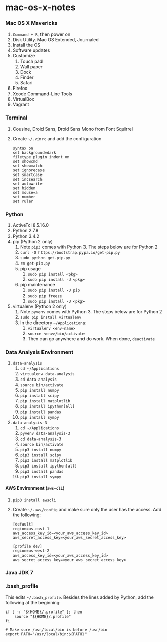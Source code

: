 mac-os-x-notes
==============

### Mac OS X Mavericks

1. `Command + R`, then power on
2. Disk Utility. Mac OS Extended, Journaled
3. Install the OS
4. Software updates
5. Customize
    1. Touch pad
    2. Wall paper
    3. Dock
    4. Finder
    5. Safari
6. Firefox
7. Xcode Command-Line Tools
8. VirtualBox
9. Vagrant

### Terminal

1. Cousine, Droid Sans, Droid Sans Mono from Font Squirrel
2. Create `~/.vimrc` and add the configuration

    ```
    syntax on
    set background=dark
    filetype plugin indent on
    set showcmd
    set showmatch
    set ignorecase
    set smartcase
    set incsearch
    set autowrite
    set hidden
    set mouse=a
    set number
    set ruler
    ```

### Python

1. ActiveTcl 8.5.16.0
2. Python 2.7.8
3. Python 3.4.2
4. pip (Python 2 only)
    1. Note `pip3` comes with Python 3. The steps below are for Python 2
    2. `curl -O https://bootstrap.pypa.io/get-pip.py`
    3. `sudo python get-pip.py`
    4. `rm get-pip.py`
    5. pip usage
        1. `sudo pip install <pkg>`
        2. `sudo pip install -U <pkg>`
    6. pip maintenance
        1. `sudo pip install -U pip`
        2. `sudo pip freeze`
        3. `sudo pip install -U <pkg>`
5. virtualenv (Python 2 only)
    1. Note `pyvenv` comes with Python 3. The steps below are for Python 2
    2. `sudo pip install virtualenv`
    3. In the directory `~/Applications`:
        1. `virtualenv <env-name>`
        2. `source <env>/bin/activate`
        3. Then can go anywhere and do work. When done, `deactivate`

### Data Analysis Environment

1. `data-analysis`
    1. `cd ~/Applications`
    2. `virtualenv data-analysis`
    3. `cd data-analysis`
    4. `source bin/activate`
    5. `pip install numpy`
    6. `pip install scipy`
    7. `pip install matplotlib`
    8. `pip install ipython[all]`
    9. `pip install pandas`
    10. `pip install sympy`
2. `data-analysis-3`
    1. `cd ~/Applications`
    2. `pyvenv data-analysis-3`
    3. `cd data-analysis-3`
    4. `source bin/activate`
    5. `pip3 install numpy`
    6. `pip3 install scipy`
    7. `pip3 install matplotlib`
    8. `pip3 install ipython[all]`
    9. `pip3 install pandas`
    10. `pip3 install sympy`

#### AWS Environment (`aws-cli`)

1. `pip3 install awscli`
2. Create `~/.aws/config` and make sure only the user has the access. Add the following:

    ```
    [default]
    region=us-east-1
    aws_access_key_id=<your_aws_access_key_id>
    aws_secret_access_key=<your_aws_secret_access_key>
    
    [profile dev]
    region=us-west-2
    aws_access_key_id=<your_aws_access_key_id>
    aws_secret_access_key=<your_aws_secret_access_key>
    ```

### Java JDK 7

### .bash_profile

This edits `~/.bash_profile`. Besides the lines added by Python, add the following at the beginning:

    if [ -r "${HOME}/.profile" ]; then
        source "${HOME}/.profile"
    fi
    
    # Make sure /usr/local/bin is before /usr/bin
    export PATH="/usr/local/bin:${PATH}"

